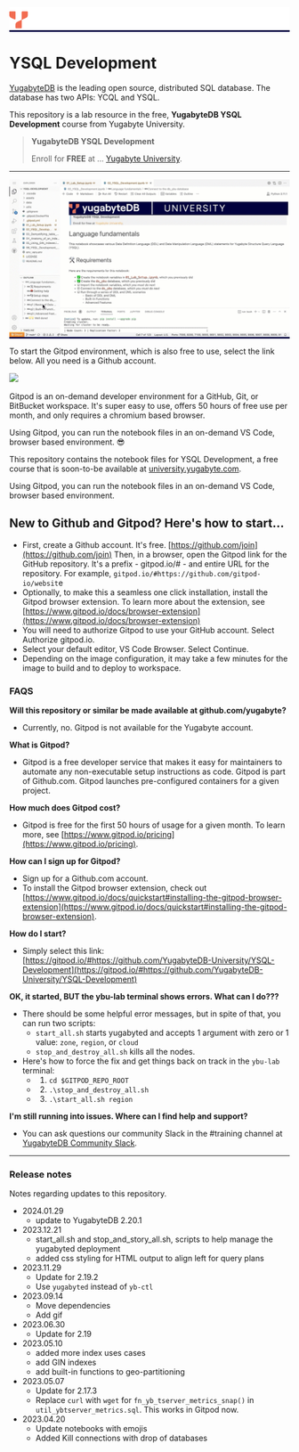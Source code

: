 <div style="width:100%; background-color: #000041"><a target="_blank" href="http://university.yugabyte.com"><img src="assets/YBU_Logo.png" /></a></div>

# YSQL Development

[YugabyteDB](https://www.yugabyte.com/) is the leading open source, distributed SQL database. The database has two APIs: YCQL and YSQL.

This repository is a lab resource in the free, **YugabyteDB YSQL Development** course from Yugabyte University.

> **YugabyteDB YSQL Development**
>
> Enroll for **FREE** at ...
> [Yugabyte University](https://university.yugabyte.com/).
>

---
<div style="width:100%; background-color: #000041"><img src="assets/Gitpod_YSQL_Development.gif" /></div>

To start the Gitpod environment, which is also free to use, select the link below. All you need is a Github account.

[![](https://gitpod.io/button/open-in-gitpod.svg)](https://gitpod.io/#https://github.com/YugabyteDB-University/YSQL-Development)

Gitpod is an on-demand developer environment for a GitHub, Git, or BitBucket workspace. It's super easy to use, offers 50 hours of free use per month, and only requires a chromium based browser.

Using Gitpod, you can run the notebook files in an on-demand VS Code, browser based environment. 😎

This repository contains the notebook files for YSQL Development, a free course that is soon-to-be available at [university.yugabyte.com](https://university.yugabyte.com).

Using Gitpod, you can run the notebook files in an on-demand VS Code, browser based environment.


## New to Github and Gitpod? Here's how to start...

- First, create a Github account. It's free. [https://github.com/join](https://github.com/join)
Then, in a browser, open the Gitpod link for the GitHub repository. It's a prefix -  gitpod.io/# - and entire URL for the repository. For example, `gitpod.io/#https://github.com/gitpod-io/websit`e
- Optionally, to make this a seamless one click installation, install the Gitpod browser extension. To learn more about the extension, see [https://www.gitpod.io/docs/browser-extension](https://www.gitpod.io/docs/browser-extension)
- You will need to authorize Gitpod to use your GitHub account. Select Authorize gitpod.io.
- Select your default editor, VS Code Browser. Select Continue.
- Depending on the image configuration, it may take a few minutes for the image to build and to deploy to workspace.


### FAQS

**Will this repository or similar be made available at github.com/yugabyte?**
- Currently, no. Gitpod is not available for the Yugabyte account.

**What is Gitpod?**
- Gitpod is a free developer service that makes it easy for maintainers to automate any non-executable setup instructions as code. Gitpod is part of Github.com. Gitpod launches pre-configured containers for a given project. 
  
**How much does Gitpod cost?**
- Gitpod is free for the first 50 hours of usage for a given month. To learn more, see [https://www.gitpod.io/pricing](https://www.gitpod.io/pricing).

**How can I sign up for Gitpod?**
- Sign up for a Github.com account.
- To install the Gitpod browser extension, check out [https://www.gitpod.io/docs/quickstart#installing-the-gitpod-browser-extension](https://www.gitpod.io/docs/quickstart#installing-the-gitpod-browser-extension).

**How do I start?**
- Simply select this link: [https://gitpod.io/#https://github.com/YugabyteDB-University/YSQL-Development](https://gitpod.io/#https://github.com/YugabyteDB-University/YSQL-Development)


**OK, it started, BUT the ybu-lab terminal shows errors. What can I do???**
- There should be some helpful error messages, but in spite of that, you can run two scripts:
  - `start_all.sh` starts yugabyted and accepts 1 argument with zero or 1 value: `zone`, `region`, or `cloud`
  - `stop_and_destroy_all.sh` kills all the nodes.
- Here's how to force the fix and get things back on track in the `ybu-lab` terminal:
  - 1) `cd $GITPOD_REPO_ROOT`
  - 2) `.\stop_and_destroy_all.sh`
  - 3) `.\start_all.sh region`

**I'm still running into issues. Where can I find help and support?**
- You can ask questions our community Slack in the #training channel at [YugabyteDB Community Slack](https://join.slack.com/t/yugabyte-db/shared_invite/zt-xbd652e9-3tN0N7UG0eLpsace4t1d2A/).



---
### Release notes
Notes regarding updates to this repository.
- 2024.01.29
  - update to YugabyteDB 2.20.1
- 2023.12.21
  - start_all.sh and stop_and_story_all.sh, scripts to help manage the yugabyted deployment
  - added css styling for HTML output to align left for query plans
- 2023.11.29
  - Update for 2.19.2
  - Use `yugabyted` instead of `yb-ctl`
- 2023.09.14
  - Move dependencies
  - Add gif
- 2023.06.30
  - Update for 2.19
- 2023.05.10
  - added more index uses cases 
  - add GIN indexes
  - add built-in functions to geo-partitioning
- 2023.05.07
  - Update for 2.17.3
  - Replace `curl` with `wget` for `fn_yb_tserver_metrics_snap()` in `util_ybtserver_metrics.sql`. This works in Gitpod now.
- 2023.04.20
  - Update notebooks with emojis
  - Added Kill connections with drop of databases
